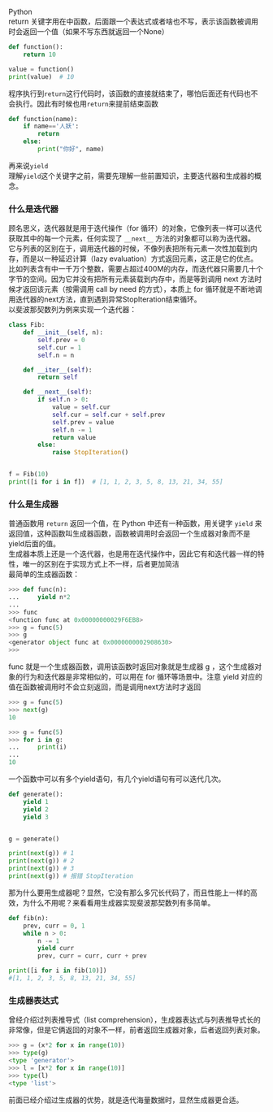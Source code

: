 Python<br />return 关键字用在中函数，后面跟一个表达式或者啥也不写，表示该函数被调用时会返回一个值（如果不写东西就返回一个None）
```python
def function():
    return 10

value = function()
print(value)  # 10
```
程序执行到`return`这行代码时，该函数的直接就结束了，哪怕后面还有代码也不会执行。因此有时候也用`return`来提前结束函数
```python
def function(name):
    if name=='人妖':
        return
    else:
        print("你好", name)
```
再来说`yield`<br />理解`yield`这个关键字之前，需要先理解一些前置知识，主要迭代器和生成器的概念。
<a name="k7sNb"></a>
### 什么是迭代器
顾名思义，迭代器就是用于迭代操作（for 循环）的对象，它像列表一样可以迭代获取其中的每一个元素，任何实现了 `__next__` 方法的对象都可以称为迭代器。<br />它与列表的区别在于，调用迭代器的时候，不像列表把所有元素一次性加载到内存，而是以一种延迟计算（lazy evaluation）方式返回元素，这正是它的优点。比如列表含有中一千万个整数，需要占超过400M的内存，而迭代器只需要几十个字节的空间。因为它并没有把所有元素装载到内存中，而是等到调用 next 方法时候才返回该元素（按需调用 call by need 的方式），本质上 for 循环就是不断地调用迭代器的next方法，直到遇到异常StopIteration结束循环。<br />以斐波那契数列为例来实现一个迭代器：
```python
class Fib:
    def __init__(self, n):
        self.prev = 0
        self.cur = 1
        self.n = n

    def __iter__(self):
        return self

    def __next__(self):
        if self.n > 0:
            value = self.cur
            self.cur = self.cur + self.prev
            self.prev = value
            self.n -= 1
            return value
        else:
            raise StopIteration()


f = Fib(10)
print([i for i in f])  # [1, 1, 2, 3, 5, 8, 13, 21, 34, 55]
```
<a name="dvCUA"></a>
### 什么是生成器
普通函数用 `return` 返回一个值，在 Python 中还有一种函数，用关键字 `yield` 来返回值，这种函数叫生成器函数，函数被调用时会返回一个生成器对象而不是yield后面的值。<br />生成器本质上还是一个迭代器，也是用在迭代操作中，因此它有和迭代器一样的特性，唯一的区别在于实现方式上不一样，后者更加简洁<br />最简单的生成器函数：
```python
>>> def func(n):
...     yield n*2
...
>>> func
<function func at 0x00000000029F6EB8>
>>> g = func(5)
>>> g
<generator object func at 0x0000000002908630>
>>>
```
func 就是一个生成器函数，调用该函数时返回对象就是生成器 g ，这个生成器对象的行为和迭代器是非常相似的，可以用在 for 循环等场景中。注意 yield 对应的值在函数被调用时不会立刻返回，而是调用next方法时才返回
```python
>>> g = func(5)
>>> next(g)
10

>>> g = func(5)
>>> for i in g:
...     print(i)
...
10
```
一个函数中可以有多个yield语句，有几个yield语句有可以迭代几次。
```python
def generate():
    yield 1
    yield 2
    yield 3


g = generate()

print(next(g)) # 1
print(next(g)) # 2
print(next(g)) # 3
print(next(g)) # 报错 StopIteration
```
那为什么要用生成器呢？显然，它没有那么多冗长代码了，而且性能上一样的高效，为什么不用呢？来看看用生成器实现斐波那契数列有多简单。
```python
def fib(n):
    prev, curr = 0, 1
    while n > 0:
        n -= 1
        yield curr
        prev, curr = curr, curr + prev

print([i for i in fib(10)])
#[1, 1, 2, 3, 5, 8, 13, 21, 34, 55]
```
<a name="UkxOQ"></a>
### 生成器表达式
曾经介绍过列表推导式（list comprehension），生成器表达式与列表推导式长的非常像，但是它俩返回的对象不一样，前者返回生成器对象，后者返回列表对象。
```python
>>> g = (x*2 for x in range(10))
>>> type(g)
<type 'generator'>
>>> l = [x*2 for x in range(10)]
>>> type(l)
<type 'list'>
```
前面已经介绍过生成器的优势，就是迭代海量数据时，显然生成器更合适。
